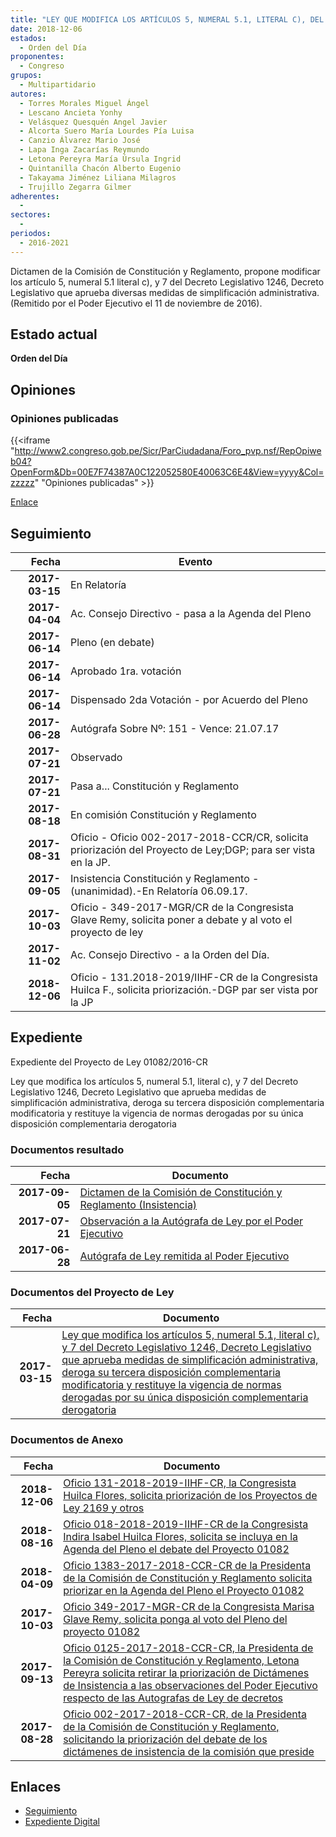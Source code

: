 ```yaml
---
title: "LEY QUE MODIFICA LOS ARTÍCULOS 5, NUMERAL 5.1, LITERAL C), DEL DECRETO LEGISLATIVO 1246, DECRETO LEGISLATIVO QUE APRUEBA MEDIDAS DE SIMPLIFICACIÓN ADMINISTRATIVA, DEROGA SU TERCERA DISPOSICIÓN COMPLEMENTARIA MODIFICATORIA Y RESTITUYE LA VIGENCIA DE NORMAS DEROGADAS POR SU ÚNICA DISPOSICIÓN COMPLEMENTARIA DEROGATORIA"
date: 2018-12-06
estados: 
  - Orden del Día
proponentes: 
  - Congreso
grupos: 
  - Multipartidario
autores: 
  - Torres Morales Miguel Ángel
  - Lescano Ancieta Yonhy
  - Velásquez Quesquén Angel Javier
  - Alcorta Suero María Lourdes Pía Luisa
  - Canzio Álvarez Mario José
  - Lapa Inga Zacarías Reymundo
  - Letona Pereyra María Úrsula Ingrid
  - Quintanilla Chacón Alberto Eugenio
  - Takayama Jiménez Liliana Milagros
  - Trujillo Zegarra Gilmer
adherentes: 
  - 
sectores: 
  - 
periodos: 
  - 2016-2021
---
```


Dictamen de la Comisión de Constitución y Reglamento, propone modificar los artículo 5, numeral 5.1 literal c), y 7 del Decreto Legislativo 1246, Decreto Legislativo que aprueba diversas medidas de simplificación administrativa. (Remitido por el Poder Ejecutivo el 11 de noviembre de 2016).


## Estado actual

**Orden del Día**

## Opiniones

### Opiniones publicadas

{{<iframe "http://www2.congreso.gob.pe/Sicr/ParCiudadana/Foro_pvp.nsf/RepOpiweb04?OpenForm&Db=00E7F74387A0C122052580E40063C6E4&View=yyyy&Col=zzzzz" "Opiniones publicadas" >}}

[Enlace](http://www2.congreso.gob.pe/Sicr/ParCiudadana/Foro_pvp.nsf/RepOpiweb04?OpenForm&Db=00E7F74387A0C122052580E40063C6E4&View=yyyy&Col=zzzzz)

## Seguimiento

| Fecha | Evento |
|------:|--------|
| **2017-03-15** | En Relatoría|
| **2017-04-04** | Ac. Consejo Directivo - pasa a la Agenda del Pleno|
| **2017-06-14** | Pleno (en debate)|
| **2017-06-14** | Aprobado 1ra. votación|
| **2017-06-14** | Dispensado 2da Votación - por Acuerdo del Pleno|
| **2017-06-28** | Autógrafa Sobre Nº: 151 - Vence: 21.07.17|
| **2017-07-21** | Observado|
| **2017-07-21** | Pasa a... Constitución y Reglamento|
| **2017-08-18** | En comisión Constitución y Reglamento|
| **2017-08-31** | Oficio - Oficio 002-2017-2018-CCR/CR, solicita priorización del Proyecto de Ley;DGP; para ser vista en la JP.|
| **2017-09-05** | Insistencia Constitución y Reglamento - (unanimidad).-En Relatoría 06.09.17.|
| **2017-10-03** | Oficio - 349-2017-MGR/CR de la Congresista Glave Remy, solicita poner a debate y al voto el proyecto de ley|
| **2017-11-02** | Ac. Consejo Directivo - a la Orden del Día.|
| **2018-12-06** | Oficio - 131.2018-2019/IIHF-CR de la Congresista Huilca F., solicita priorización.-DGP par ser vista por la JP|


## Expediente

Expediente del Proyecto de Ley 01082/2016-CR

Ley que modifica los artículos 5, numeral 5.1, literal c), y 7 del Decreto Legislativo 1246, Decreto Legislativo que aprueba medidas de simplificación administrativa, deroga su tercera disposición complementaria modificatoria y restituye la vigencia de normas derogadas por su única disposición complementaria derogatoria


### Documentos resultado

| Fecha | Documento |
|------:|--------|
| **2017-09-05** | [Dictamen de la Comisión de Constitución y Reglamento (Insistencia)](http://www.leyes.congreso.gob.pe/Documentos/2016_2021/Dictamenes/Proyectos_de_Ley/01082DC04MAY20170905.pdf) |
| **2017-07-21** | [Observación a la Autógrafa de Ley por el Poder Ejecutivo](http://www.leyes.congreso.gob.pe/Documentos/2016_2021/Observacion_a_la_Autografa/OBAU0108220170721.pdf) |
| **2017-06-28** | [Autógrafa de Ley remitida al Poder Ejecutivo](http://www.leyes.congreso.gob.pe/Documentos/2016_2021/Autografas/Ley_y_de_Resolucion_Legislativa/AU0108220170628.pdf) |

### Documentos del Proyecto de Ley

| Fecha | Documento |
|------:|--------|
| **2017-03-15** | [Ley que modifica los artículos 5, numeral 5.1, literal c), y 7 del Decreto Legislativo 1246, Decreto Legislativo que aprueba medidas de simplificación administrativa, deroga su tercera disposición complementaria modificatoria y restituye la vigencia de normas derogadas por su única disposición complementaria derogatoria](http://www.leyes.congreso.gob.pe/Documentos/2016_2021/Proyectos_de_Ley_y_de_Resoluciones_Legislativas/PL0108220170315.pdf) |

### Documentos de Anexo

| Fecha | Documento |
|------:|--------|
| **2018-12-06** | [Oficio 131-2018-2019-IIHF-CR, la Congresista Huilca Flores, solicita priorización de los Proyectos de Ley 2169 y otros](http://www.leyes.congreso.gob.pe/Documentos/2016_2021/Oficios/Congresistas/OFICIO-131-2018-2019-IIHF-CR.pdf) |
| **2018-08-16** | [Oficio 018-2018-2019-IIHF-CR de la Congresista Indira Isabel Huilca Flores, solicita se incluya en la Agenda del Pleno el debate del Proyecto 01082](http://www.leyes.congreso.gob.pe/Documentos/2016_2021/Oficios/Congresistas/OFICIO-018-2018-2019-IIHF-CR.pdf) |
| **2018-04-09** | [Oficio 1383-2017-2018-CCR-CR de la Presidenta de la Comisión de Constitución y Reglamento solicita priorizar en la Agenda del Pleno el Proyecto 01082](http://www.leyes.congreso.gob.pe/Documentos/2016_2021/Oficios/Comisiones_Ordinarias/OFICIO-1383-2017-2018-CCR-CR.pdf) |
| **2017-10-03** | [Oficio 349-2017-MGR-CR de la Congresista Marisa Glave Remy, solicita ponga al voto del Pleno del proyecto 01082](http://www.leyes.congreso.gob.pe/Documentos/2016_2021/Oficios/Congresistas/OFICIO-349-2017-MGR-CR.pdf) |
| **2017-09-13** | [Oficio 0125-2017-2018-CCR-CR, la Presidenta de la Comisión de Constitución y Reglamento, Letona Pereyra solicita retirar la priorización de Dictámenes de Insistencia a las observaciones del Poder Ejecutivo respecto de las Autografas de Ley de decretos](http://www.leyes.congreso.gob.pe/Documentos/2016_2021/Oficios/Comisiones_Ordinarias/OFICIO-0125-2017-2018-CCR-CR.pdf) |
| **2017-08-28** | [Oficio 002-2017-2018-CCR-CR, de la Presidenta de la Comisión de Constitución y Reglamento, solicitando la priorización del debate de los dictámenes de insistencia de la comisión que preside](http://www.leyes.congreso.gob.pe/Documentos/2016_2021/Oficios/Comisiones_Ordinarias/OFICIO-002-2017-2018-CCR-CR.PDF) |

## Enlaces 

- [Seguimiento](http://www2.congreso.gob.pe/Sicr/TraDocEstProc/CLProLey2016.nsf/f7fff46988ca05b1052578e100829cc7/11e9adb042eacfd2052580e400615a89?OpenDocument)
- [Expediente Digital](http://www2.congreso.gob.pehttp://www2.congreso.gob.pe/Sicr/TraDocEstProc/CLProLey2016.nsf/f7fff46988ca05b1052578e100829cc7/11e9adb042eacfd2052580e400615a89?OpenDocument&Click=05257FB7005EB655.eb71d0cf91d8294e05256cdf006b5706/$Body/0.1C6C)
